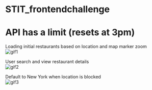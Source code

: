 # STIT_frontendchallenge
# API has a limit (resets at 3pm)

Loading initial restaurants based on location and map marker zoom\
![gif1](https://media.giphy.com/media/hVJ94IQHfZcUvV5ONS/giphy.gif)</br>

User search and view restaurant details\
![gif2](https://media.giphy.com/media/WqLwLTK2lXMUAPLHn5/giphy.gif)</br>

Default to New York when location is blocked\
![gif3](https://media.giphy.com/media/igbyyKIbDskch1ws7v/giphy.gif)
